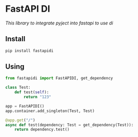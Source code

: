 # FastAPI DI

*This library to integrate pyject into fastapi to use di*

## Install

```bash
pip install fastapidi
```

## Using

```python
from fastapidi import FastAPIDI, get_dependency

class Test:
    def test(self):
        return "123"

app = FastAPIDI()
app.container.add_singleton(Test, Test)

@app.get("/")
async def test(dependency: Test = get_dependency(Test)):
    return dependency.test()
```
